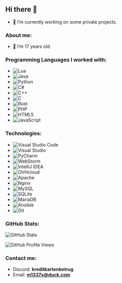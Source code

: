 ## Hi there 👋

- 🔭 I’m currently working on some private projects.

### About me:
- 🎂 I’m 17 years old.

### Programming Languages I worked with:
- ![Lua](https://img.shields.io/badge/Lua-2C2D72?style=for-the-badge&logo=lua&logoColor=white)
- ![Java](https://img.shields.io/badge/Java-ED8B00?style=for-the-badge&logo=java&logoColor=white)
- ![Python](https://img.shields.io/badge/Python-3776AB?style=for-the-badge&logo=python&logoColor=white)
- ![C#](https://img.shields.io/badge/C%23-239120?style=for-the-badge&logo=c-sharp&logoColor=white)
- ![C++](https://img.shields.io/badge/C++-00599C?style=for-the-badge&logo=c%2B%2B&logoColor=white)
- ![C](https://img.shields.io/badge/C-A8B9CC?style=for-the-badge&logo=c&logoColor=white)
- ![Rust](https://img.shields.io/badge/Rust-000000?style=for-the-badge&logo=rust&logoColor=white)
- ![PHP](https://img.shields.io/badge/PHP-777BB4?style=for-the-badge&logo=php&logoColor=white)
- ![HTML5](https://img.shields.io/badge/HTML5-E34F26?style=for-the-badge&logo=html5&logoColor=white)
- ![JavaScript](https://img.shields.io/badge/JavaScript-F7DF1E?style=for-the-badge&logo=javascript&logoColor=black)


### Technologies:
- ![Visual Studio Code](https://img.shields.io/badge/Visual_Studio_Code-0078d7?style=for-the-badge&logo=visual-studio-code&logoColor=white)
- ![Visual Studio](https://img.shields.io/badge/Visual_Studio-5C2D91?style=for-the-badge&logo=visual-studio&logoColor=white)
- ![PyCharm](https://img.shields.io/badge/PyCharm-000000?style=for-the-badge&logo=pycharm&logoColor=white)
- ![WebStorm](https://img.shields.io/badge/WebStorm-000000?style=for-the-badge&logo=webstorm&logoColor=white)
- ![IntelliJ IDEA](https://img.shields.io/badge/IntelliJ_IDEA-000000?style=for-the-badge&logo=intellij-idea&logoColor=white)
- ![OVHcloud](https://img.shields.io/badge/OVHcloud-123F6D?style=for-the-badge&logo=ovh&logoColor=white)
- ![Apache](https://img.shields.io/badge/Apache-D22128?style=for-the-badge&logo=apache&logoColor=white)
- ![Nginx](https://img.shields.io/badge/Nginx-009639?style=for-the-badge&logo=nginx&logoColor=white)
- ![MySQL](https://img.shields.io/badge/MySQL-4479A1?style=for-the-badge&logo=mysql&logoColor=white)
- ![SQLite](https://img.shields.io/badge/SQLite-003B57?style=for-the-badge&logo=sqlite&logoColor=white)
- ![MariaDB](https://img.shields.io/badge/MariaDB-003545?style=for-the-badge&logo=mariadb&logoColor=white)
- ![Ansible](https://img.shields.io/badge/Ansible-EE0000?style=for-the-badge&logo=ansible&logoColor=white)
- ![Git](https://img.shields.io/badge/Git-F05032?style=for-the-badge&logo=git&logoColor=white)

### GitHub Stats:
![GitHub Stats](https://github-readme-stats.vercel.app/api?username=m1337xx&show_icons=true&hide_border=true&count_private=true)

![GitHub Profile Views](https://komarev.com/ghpvc/?username=m1337xx&style=flat-square)

### Contact me:
- Discord: **kreditkartenbetrug**
- Email: **m1337x@duck.com**
